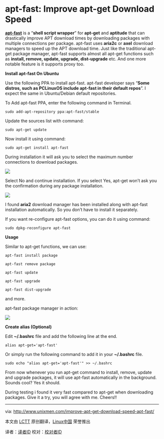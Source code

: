 apt-fast: Improve apt-get Download Speed
================================================================================
**[apt-fast][1]** is a “**shell script wrapper**” for **apt-get** and **aptitude** that can drastically improve APT download times by downloading packages with multiple connections per package. apt-fast uses **aria2c** or **axel** download managers to speed up the APT download time. Just like the traditional apt-get package manager, apt-fast supports almost all apt-get functions such as **install, remove, update, upgrade, dist-upgrade** etc. And one more notable feature is it supports proxy too.

**Install apt-fast On Ubuntu**

Use the following PPA to install apt-fast. apt-fast developer says “**Some distros, such as PCLinuxOS include apt-fast in their default repos**”. I expect the same in Ubuntu/Debian default repositories.

To Add apt-fast PPA, enter the following command in Terminal.

    sudo add-apt-repository ppa:apt-fast/stable

Update the sources list with command:

    sudo apt-get update

Now install it using command:

    sudo apt-get install apt-fast

During installation it will ask you to select the maximum number connections to download packages.

![](http://180016988.r.cdn77.net/wp-content/uploads/2013/10/sk@sk-_003.png)

Select No and continue installation. If you select Yes, apt-get won’t ask you the confirmation during any package installation.

![](http://180016988.r.cdn77.net/wp-content/uploads/2013/10/sk@sk-_0041.png)

I found **aria2** download manager has been installed along with apt-fast installation automatically. So you don’t have to install it separately.

If you want re-configure apt-fast options, you can do it using command:

    sudo dpkg-reconfigure apt-fast

**Usage**

Similar to apt-get functions, we can use:

    apt-fast install package

    apt-fast remove package

    apt-fast update

    apt-fast upgrade

    apt-fast dist-upgrade

and more.

apt-fast package manager in action:

![](http://180016988.r.cdn77.net/wp-content/uploads/2013/10/sk@sk-_0051.png)

**Create alias (Optional)**

Edit **~/.bashrc** file and add the following line at the end.

    alias apt-get='apt-fast'

Or simply run the following command to add it in your **~/.bashrc** file.

    sudo echo "alias apt-get='apt-fast'" >> ~/.bashrc

From now whenever you run apt-get command to install, remove, update and upgrade packages, it will use apt-fast automatically in the background. Sounds cool? Yes it should.

During testing i found it very fast compared to apt-get when downloading packages. Give it a try, you will agree with me. Cheers!!

--------------------------------------------------------------------------------

via: http://www.unixmen.com/improve-apt-get-download-speed-apt-fast/

本文由 [LCTT](https://github.com/LCTT/TranslateProject) 原创翻译，[Linux中国](http://linux.cn/) 荣誉推出

译者：[译者ID](https://github.com/译者ID) 校对：[校对者ID](https://github.com/校对者ID)

[1]:https://github.com/ilikenwf/apt-fast